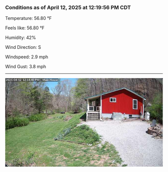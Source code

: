 ### Conditions as of April 12, 2025 at 12:19:56 PM CDT 

Temperature: 56.80 &deg;F

Feels like: 56.80 &deg;F

Humidity: 42%

Wind Direction: S

Windspeed: 2.9 mph

Wind Gust: 3.8 mph

---

<img src="./images/latest.jpeg"/>

